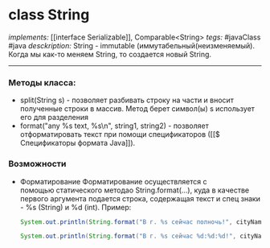 # class String
*implements:* [[interface Serializable]], Comparable\<String>
*tegs:* #javaClass #java
*desckription:* String - immutable (иммутабельный(неизменяемый). Когда мы как-то меняем String, то создается новый String.

---


### Методы класса:
- split(String s) - позволяет разбивать строку на части и вносит полученные строки в массив. Метод берет символ(ы) s использует его для разделения
- format("any %s text, %s\n", string1, string2) - позволяет отформатировать текст при помощи спецификаторов ([[$ Спецификаторы формата Java]]).  

### Возможности
- Форматирование
	Форматирование осуществляется с помощью статического методао String.format(…), куда в качестве первого аргумента подается строка, содержащая текст и спец знаки - %s (String) и %d (int). Пример:

	```java
	System.out.println(String.format("В г. %s сейчас полночь!", cityName));

	System.out.println(String.format("В г. %s сейчас %d:%d:%d!", cityName,hours,minutes,seconds));
	```
